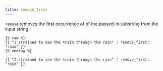 ```yaml
---
title: remove_first
---
```


`remove` removes the first occurrence of of the passed-in substring from the input string.

```liquid
{% raw %}
{{ "I strained to see the train through the rain" | remove_first: "rain" }}
{% endraw %}
```

```text
{{ "I strained to see the train through the rain" | remove_first: "rain" }}
```
